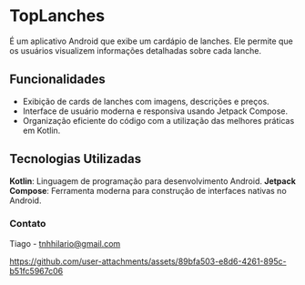 # TopLanches

É um aplicativo Android que exibe um cardápio de lanches. Ele permite que os usuários visualizem informações detalhadas sobre cada lanche.

## Funcionalidades

- Exibição de cards de lanches com imagens, descrições e preços.
- Interface de usuário moderna e responsiva usando Jetpack Compose.
- Organização eficiente do código com a utilização das melhores práticas em Kotlin.

## Tecnologias Utilizadas

 **Kotlin**: Linguagem de programação para desenvolvimento Android.
 **Jetpack Compose**: Ferramenta moderna para construção de interfaces nativas no Android.

### Contato
   Tiago - tnhhilario@gmail.com 
   

https://github.com/user-attachments/assets/89bfa503-e8d6-4261-895c-b51fc5967c06




   
